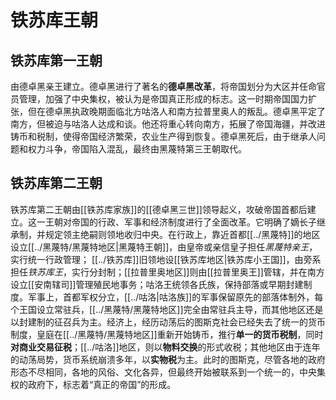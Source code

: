 # 铁苏库王朝

## 铁苏库第一王朝

由德卓黑亲王建立。德卓黑进行了著名的**德卓黑改革**，将帝国划分为大区并任命官员管理，加强了中央集权，被认为是帝国真正形成的标志。这一时期帝国国力扩张，但在德卓黑执政晚期面临北方咕洛人和南方拉普里奥人的叛乱。德卓黑平定了南方，但被迫与咕洛人达成和谈。他还将重心转向南方，拓展了帝国海疆，并改进铸币和税制，使得帝国经济繁荣，农业生产得到恢复。德卓黑死后，由于继承人问题和权力斗争，帝国陷入混乱，最终由黑蔑特第三王朝取代。

## 铁苏库第二王朝

铁苏库第二王朝由[[铁苏库家族]]的[[德卓黑三世]]领导起义，攻破帝国首都后建立。这一王朝对帝国的行政、军事和经济制度进行了全面改革。它明确了嫡长子继承制，并规定领主绝嗣则领地收归中央。在行政上，靠近首都[[../黑蔑特]]的地区设立[[../黑蔑特/黑蔑特地区|黑蔑特王朝]]，由皇帝或亲信皇子担任*黑蔑特亲王*，实行统一行政管理； [[../铁苏库]]旧领地设[[铁苏库地区|铁苏库小王国]]，由旁系担任*铁苏库王*，实行分封制；[[拉普里奥地区]]则由[[拉普里奥王]]管辖，并在南方设立[[安南辖司]]管理殖民地事务；咕洛王统领各氏族，保持部落或早期封建制度。军事上，首都军权分立，[[../咕洛|咕洛族]]的军事保留原先的部落体制外，每个王国设立常驻兵，[[../黑蔑特/黑蔑特地区]]完全由常驻兵主导，而其他地区还是以封建制的征召兵为主。经济上，经历动荡后的图斯克社会已经失去了统一的货币制度，皇庭在[[../黑蔑特/黑蔑特地区]]重新开始铸币，推行**单一的货币税制**，同时**对商业交易征税**；[[../咕洛]]地区，则以**物料交换**的形式收税；其他地区由于连年的动荡局势，货币系统崩溃多年，以**实物税**为主。此时的图斯克，尽管各地的政府形态不尽相同，各地的风俗、文化各异，但最终开始被联系到一个统一的，中央集权的政府下，标志着“真正的帝国”的形成。
